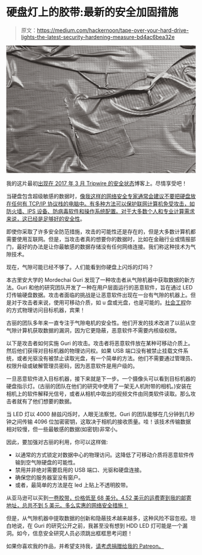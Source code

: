 # 硬盘灯上的胶带:最新的安全加固措施

> 原文：<https://medium.com/hackernoon/tape-over-your-hard-drive-lights-the-latest-security-hardening-measure-bd4ac6bea32e>

![](img/57b7037ef57ef19e0a35183c1459c2ed.png)

我的这片最初[出现在 2017 年 3 月 Tripwire 的安全状态](https://www.tripwire.com/state-of-security/security-data-protection/tape-hard-drive-lights-latest-security-hardening-measure/)博客上。尽情享受吧！

当硬盘包含超级敏感的数据时，[像我这样的网络安全专家通常会建议不要把硬盘放在任何有 TCP/IP 协议栈的电脑中。有多种方法可以保护联网计算机免受攻击，如防火墙、IPS 设备、防病毒软件和操作系统配置。对于大多数个人和专业计算需求来说，这已经是足够好的](https://hackernoon.com/tagged/cybersecurity)[安全性](https://hackernoon.com/tagged/security)。

即使你采取了许多安全防范措施，攻击的可能性还是存在的，但是大多数计算机都需要使用互联网。但是，当攻击者真的想要你的数据时，比如在金融行业或情报部门，最好的办法是让你最敏感的数据存储没有任何网络连接。我们称这种技术为气隙技术。

现在，气隙可能已经不够了。人们能看到你硬盘上闪烁的灯吗？

本古里安大学的 Mordechai Guri 发现了一种攻击者从气隙机器中获取数据的新方法。Guri 和他的研究团队开发了一种在用户层面运行的恶意软件，旨在通过 LED 灯传输硬盘数据。攻击者面临的挑战是让恶意软件出现在一台有气隙的机器上。但是对于攻击者来说，使用可移动介质，如 u 盘或光盘，也是可能的。[社会工程](https://www.tripwire.com/state-of-security/security-data-protection/cyber-security/eitest-corners-chrome-users-social-engineering-delivers-fleercivet-trojan/)你的方式物理访问目标机器，宾果！

古丽的团队多年来一直专注于气隙电机的安全性。他们开发的技术改进了以前从空气隙计算机获取数据的漏洞，因为它更隐蔽，恶意软件不需要内核级权限。

以下是攻击者如何实施 Guri 的攻击。攻击者将恶意软件放在某种可移动介质上。然后他们获得对目标机器的物理访问权。如果 USB 端口没有被禁止挂载文件系统，或者光驱没有被禁止读取光盘，有一个简单的方法。他们不需要通过管理员、权限升级或破解管理员密码，因为恶意软件是用户级的。

一旦恶意软件进入目标机器，接下来就是下一步。一个摄像头可以看到目标机器的硬盘指示灯。(古丽的团队在他们的研究中使用了一架无人机附带的相机。)安装在相机上的软件解释光信号，或者从相机中取出的视频文件由同类软件读取。那么攻击者就有了他们想要的数据。

当 LED 灯以 4000 赫兹闪烁时，人眼无法察觉。Guri 的团队能够在几分钟到几秒钟之间传输 4096 位加密密钥，这取决于相机的接收质量。哇！该技术传输数据相对较慢，但一些最敏感的数据(如密钥)非常小。

因此，要加强对古丽的利用，你可以这样做:

*   以通常的方式锁定对数据中心的物理访问。这降低了可移动介质将恶意软件传输到空气隙硬盘的可能性。
*   禁用并非绝对需要启用的 USB 端口、光驱和硬盘连接。
*   确保您的服务器室没有窗户。
*   或者，最简单的方法是在 led 上贴上不透明胶带。

从亚马逊可以买到[一卷胶带，价格低至 68 美分。4.52 美元的运费寄到我的邮寄地址，总共不到 5 美元。多么实惠的网络安全措施！](https://www.amazon.com/Duck-Duct-Tape-1-88in-Black/dp/B000BOKNC0/ref=sr_1_1?s=industrial&ie=UTF8&qid=1489172133&sr=1-1)

但是，从气隙机器中提取数据的创新和隐蔽技术越来越多，这种风险不容忽视。坦白地说，在 Guri 的研究公开之前，我甚至没有想到 HDD LED 灯可能是一个漏洞。如今，信息安全研究人员必须跳出框框思考问题！

如果你喜欢我的作品，并希望支持我，[请考虑捐赠给我的 Patreon。](https://www.patreon.com/kim_crawley)
